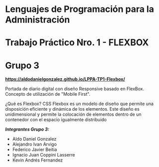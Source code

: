 # Lenguajes de Programación para la Administración
# Trabajo Práctico Nro. 1 - FLEXBOX
# Grupo 3
**https://aldodanielgonzalez.github.io/LPPA-TP1-Flexbox/**

Portada de diario digital con diseño Responsive basado en FlexBox.
Concepto de utilización de "Mobile First".

¿Qué es Flexbox? CSS Flexbox es un modelo de diseño que permite una disposición eficiente y dinámica de los elementos. Este diseño es unidimensional y permite la colocación de elementos dentro de un contenedor con el espacio igualmente distribuido

***Integrantes Grupo 3:***
* Aldo Daniel Gonzalez
* Alejandro Ivan Arvigo
* Federico Javier Beitia
* Ignacio Juan Coppini Lasserre
* Kevin Andrés Fernandez
